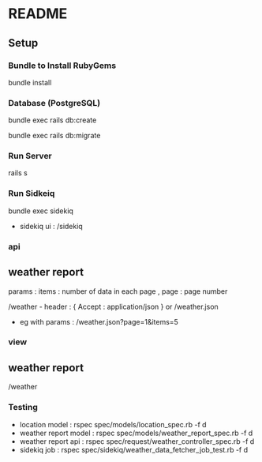 # README

## Setup

### Bundle to Install RubyGems

bundle install

### Database (PostgreSQL)

bundle exec rails db:create

bundle exec rails db:migrate

### Run Server

rails s

### Run Sidkeiq

bundle exec sidekiq

* sidekiq ui : /sidekiq

### api
weather report
---------------
params : items : number of data in each page , page : page number

/weather - header : { Accept : application/json }
or
/weather.json

* eg with params : /weather.json?page=1&items=5

### view
weather report
---------------
/weather


### Testing

* location model : rspec spec/models/location_spec.rb -f d
* weather report model : rspec spec/models/weather_report_spec.rb -f d
* weather report api : rspec spec/request/weather_controller_spec.rb -f d
* sidekiq job : rspec spec/sidekiq/weather_data_fetcher_job_test.rb -f d
